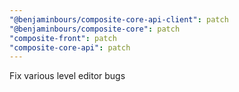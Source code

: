 ```yaml
---
"@benjaminbours/composite-core-api-client": patch
"@benjaminbours/composite-core": patch
"composite-front": patch
"composite-core-api": patch
---
```


Fix various level editor bugs
